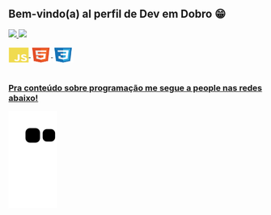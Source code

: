 ## Bem-vindo(a) al perfil de Dev em Dobro 😁

 <div>
   <a href="https://github.com/Asael-code">
   <img height="180em" src="https://github-readme-stats.vercel.app/api?username=Asael-code&show_icons=true&theme=tokyonight&include_all_commits=true&count_private=true"/>
   <img height="180em" src="https://github-readme-stats.vercel.app/api/top-langs/?username=Asael-code&layout=compact&langs_count=6&theme=tokyonight"/>

</div>
<div style="display: inline_block"><br>
  <img align="center" alt="Js" height="30" width="40" src="https://raw.githubusercontent.com/devicons/devicon/master/icons/javascript/javascript-plain.svg ">
  <img align="center" alt="HTML" height="30" width="40" src="https://raw.githubusercontent.com/devicons/devicon/master/icons/html5/html5-original.svg ">
  <img align="center" alt="CSS" height="30" width="40" src="https://raw.githubusercontent.com/devicons/devicon/master/icons/css3/css3-original.svg ">
</div>
 
 <br>
 
  ### Pra conteúdo sobre programação me segue a people nas redes abaixo!
 
<div>
 
  ![Animación de serpiente](https://github.com/Asael-code/Asael-code/blob/output/github-contribution-grid-snake.svg)

</div>
